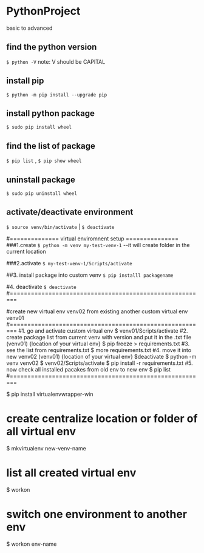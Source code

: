 # PythonProject
basic to advanced
## find the python version
`$ python -V`  note: V should be CAPITAL

## install pip
`$ python -m pip install --upgrade pip`

## install python package
`$ sudo pip install wheel`

## find the list of package
`$ pip list` , `$ pip show wheel`

## uninstall package
`$ sudo pip uninstall wheel`

## activate/deactivate environment 
`$ source venv/bin/activate` | 
`$ deactivate`

#============== virtual enviromnent setup ===============
###1.create
`$ python -m venv my-test-venv-1` --it will create folder in the current location

###2.activate
`$ my-test-venv-1/Scripts/activate`

##3. install package into custom venv
`$ pip installl packagename`

#4. deactivate
`$ deactivate`
#========================================================

#create new virtual env venv02 from existing another custom virtual env venv01
#========================================================
#1. go and activate custom virtual env
$ venv01/Scripts/activate
#2. create package list from current venv with version and put it in the .txt file
(venv01) {location of your virtual env} $ pip freeze > requirements.txt
#3. see the list from requirements.txt
$ more requirements.txt
#4. move it into new venv02
(venv01) {location of your virtual env} $deactivate
$ python -m venv venv02
$ venv02/Scripts/activate
$ pip install -r requirements.txt
#5. now check all installed pacakes from old env to new env
$ pip list
#========================================================

$ pip install virtualenvwrapper-win

# create centralize location or folder of all virtual env
$ mkvirtualenv new-venv-name

# list all created virtual env
$ workon
 
# switch one environment to another env
$ workon env-name



